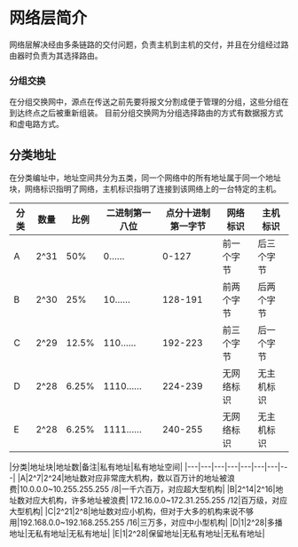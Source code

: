 # 网络层简介
网络层解决经由多条链路的交付问题，负责主机到主机的交付，并且在分组经过路由器时负责为其选择路由。

### 分组交换
在分组交换网中，源点在传送之前先要将报文分割成便于管理的分组，这些分组在到达终点之后被重新组装。
目前分组交换网为分组选择路由的方式有数据报方式和虚电路方式。



## 分类地址

在分类编址中，地址空间共分为五类，同一个网络中的所有地址属于同一个地址块，网络标识指明了网络，主机标识指明了连接到该网络上的一台特定的主机。

|分类|数量|比例|二进制第一八位|点分十进制第一字节|网络标识|主机标识|
|---|---|---|---|---|---|---|
|A|2^31|50%|0……|0-127|前一个字节|后三个字节|
|B|2^30|25%|10……|128-191|前两个字节|后两个字节|
|C|2^29|12.5%|110……|192-223|前三个字节|后一个字节|
|D|2^28|6.25%|1110……|224-239|无网络标识|无主机标识|
|E|2^28|6.25%|1111……|240-255|无网络标识|无主机标识|


|分类|地址块|地址数|备注|私有地址|私有地址空间|
|---|---|---|---|---|---|---|---|
|A|2^7|2^24|地址数对应非常庞大机构，数以百万计的地址被浪费|10.0.0.0~10.255.255.255 /8|一千六百万，对应超大型机构|
|B|2^14|2^16|地址数对应大机构，许多地址被浪费| 172.16.0.0~172.31.255.255 /12|百万级，对应大型机构|
|C|2^21|2^8|地址数对应小机构，但对于大多的机构来说不够用|192.168.0.0~192.168.255.255 /16|三万多，对应中小型机构|
|D|1|2^28|多播地址|无私有地址|无私有地址|
|E|1|2^28|保留地址|无私有地址|无私有地址|


